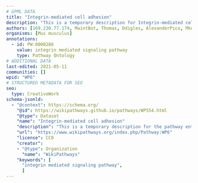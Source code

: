 ```yaml
---
# GPML DATA
title: "Integrin-mediated cell adhesion"
description: "This is a temporary description for Integrin-mediated cell adhesion"
authors: [169.230.77.174, MaintBot, Thomas, Ddigles, AlexanderPico, Mkutmon, DeSl, Eweitz]
organisms: [Mus musculus]
annotations:
  - id: PW:0000286
    value: integrin mediated signaling pathway
    type: Pathway Ontology
# ADDITIONAL DATA
last-edited: 2021-05-11
communities: []
wpid: "WP6"
# STRUCTURED METADATA FOR SEO
seo:
  type: CreativeWork
schema-jsonld:
  - "@context": https://schema.org/
    "@id": https://wikipathways.github.io/pathways/WP554.html
    "@type": Dataset
    "name": "Integrin-mediated cell adhesion"
    "description": "This is a temporary description for the pathway entitled: Integrin-mediated cell adhesion"
    "url": "https://www.wikipathways.org/index.php/Pathway:WP6"
    "license": CC0
    "creator":
    - "@type": Organization
      "name": "WikiPathways"
    "keywords": [
      "integrin mediated signaling pathway",
      ]
---
```

